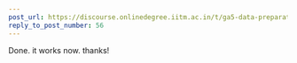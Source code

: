 ```yaml
---
post_url: https://discourse.onlinedegree.iitm.ac.in/t/ga5-data-preparation-discussion-thread-tds-jan-2025/166576/57
reply_to_post_number: 56
---
```

Done. it works now. thanks!